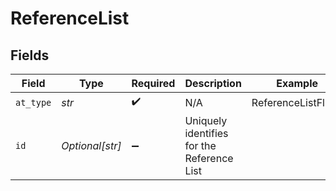 # ReferenceList


## Fields

| Field                                      | Type                                       | Required                                   | Description                                | Example                                    |
| ------------------------------------------ | ------------------------------------------ | ------------------------------------------ | ------------------------------------------ | ------------------------------------------ |
| `at_type`                                  | *str*                                      | :heavy_check_mark:                         | N/A                                        | ReferenceListFlight                        |
| `id`                                       | *Optional[str]*                            | :heavy_minus_sign:                         | Uniquely identifies for the Reference List |                                            |